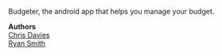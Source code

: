 Budgeter, the android app that helps you manage your budget.

**Authors**   
[Chris Davies](http://www.github.com/chrisandryan)   
[Ryan Smith](http://www.github.com/ryansmith94)   